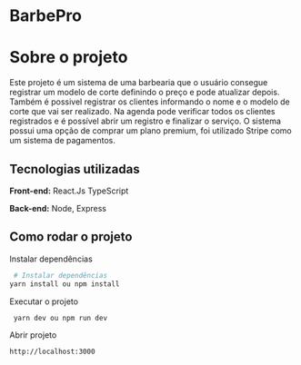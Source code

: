 # BarbePro

# Sobre o projeto

Este projeto é um sistema de uma barbearia que o usuário consegue registrar um modelo de corte definindo o preço e pode atualizar depois. Também é possivel registrar os clientes informando o nome e o modelo de corte que vai ser realizado. Na agenda pode verificar todos os clientes registrados e é possível abrir um registro e finalizar o serviço. O sistema possui uma opção de comprar um plano premium, foi utilizado Stripe como um sistema de pagamentos.


## Tecnologias utilizadas

**Front-end:** React.Js TypeScript

**Back-end:** Node, Express






## Como rodar o projeto

Instalar dependências

```bash
 # Instalar dependências
yarn install ou npm install


```

Executar o projeto

```bash
 yarn dev ou npm run dev


```

Abrir projeto
```bash
http://localhost:3000

```


